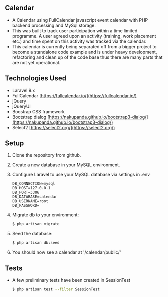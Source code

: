 ## Calendar

 - A Calendar using FullCalendar javascript event calendar with PHP backend processing and MySql storage. 
 - This was built to track user participation within a time limited programme. A user agreed upon an activity (training, work placement etc.) and time spent on this activity was tracked via the calendar. 
 - This calendar is currently being separated off from a bigger project to become a standalone code example and is under heavy development, refactoring and clean up of the code base thus there are many parts that are not yet operational.
 
## Technologies Used

- Laravel 9.x
- FullCalendar  [https://fullcalendar.io/](https://fullcalendar.io/)
- jQuery 
- jQueryUI
- Boostrap CSS framework
- Bootstrap dialog  [https://nakupanda.github.io/bootstrap3-dialog/](https://nakupanda.github.io/bootstrap3-dialog/)
- Select2 [https://select2.org/](https://select2.org/)


## Setup

1. Clone the repository from github.
2. Create a new database in your MySQL environment.
3. Configure Laravel to use your MySQL database via settings in .env
    ```
    DB_CONNECTION=mysql
    DB_HOST=127.0.0.1
    DB_PORT=3306
    DB_DATABASE=calendar
    DB_USERNAME=root
    DB_PASSWORD=
    ```

4. Migrate db to your environment:
    ```bash
    $ php artisan migrate
    ```

5. Seed the database:
    ```bash
    $ php artisan db:seed
    ```
6. You should now see a calendar at '/calendar/public/'


## Tests

- A few preliminary tests have been created in SessionTest

    ```bash
    $ php artisan test --filter SessionTest
    ```